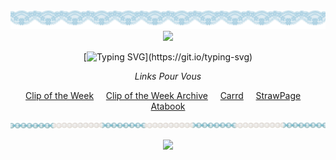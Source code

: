 <div align="center">

<img src="https://github.com/SodanGum/SodanGum/blob/6c431406a2ddd8446e44c66ee073856ef80a60af/tumblr_fb88b83b9fbd907e333dcd4a200e0322_7dedd2cd_2048.png" />

<img src="https://github.com/SodanGum/SodanGum/blob/ad4b8ec9044d281175276ee155469918a881ac2b/tumblr_3341d8373289a980a99112b82b365bce_0a2c4e83_540.webp" />
</p>

[![Typing SVG](https://readme-typing-svg.herokuapp.com?font=Dongle&size=45&pause=1000&color=828DA0&center=true&width=500&lines=Won't+you+make+me+number+one%3F+;Yoisho.)](https://git.io/typing-svg)

*Links Pour Vous*

[Clip of the Week](https://www.youtube.com/shorts/oYus7gj9S8s) &nbsp;&nbsp;&nbsp; [Clip of the Week Archive](https://pastebin.com/UqBp6Eit) &nbsp;&nbsp;&nbsp; [Carrd](https://sodangum.carrd.co/) &nbsp;&nbsp;&nbsp; [StrawPage](https://sodangum.straw.page) &nbsp;&nbsp;&nbsp; [Atabook](https://sodangum.atabook.org/)

<img src="https://github.com/SodanGum/SodanGum/blob/32a78489afa0bccb52d6b3c77e9f61ac350aeede/tumblr_309dd8a09d7b466cc8ef81b5473b1037_651e7519_2048.png" />

![](https://komarev.com/ghpvc/?username=SodanGum&label=Our+Princess&color=828da0&style=for-the-badge)
